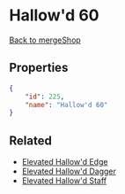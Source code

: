 # Hallow'd 60

<no description available>

[Back to mergeShop](../merge-shops.md)

## Properties

```json
{
    "id": 225,
    "name": "Hallow'd 60"
}
```

## Related

- [Elevated Hallow'd Edge](../items/12795-elevated-hallow-d-edge.md)
- [Elevated Hallow'd Dagger](../items/12800-elevated-hallow-d-dagger.md)
- [Elevated Hallow'd Staff](../items/12805-elevated-hallow-d-staff.md)

